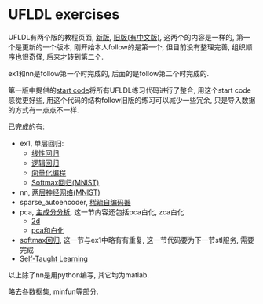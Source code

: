 UFLDL exercises
===============

UFLDL有两个版的教程页面, [新版](http://ufldl.stanford.edu/tutorial/), [旧版(有中文版)](http://ufldl.stanford.edu/wiki/index.php/UFLDL_Tutorial), 这两个的内容是一样的, 第一个是更新的一个版本, 刚开始本人follow的是第一个, 但目前没有整理完善, 组织顺序也很奇怪, 后来才转到第二个.

ex1和nn是follow第一个时完成的, 后面的是follow第二个时完成的.

第一版中提供的[start code](http://ufldl.stanford.edu/tutorial/StarterCode)将所有UFLDL练习代码进行了整合, 用这个start code感觉更好些, 用这个代码的结构follow旧版的练习可以减少一些冗余, 只是导入数据的方式有一点点不一样.

已完成的有:

+ ex1, 单层回归:
	+ [线性回归](http://ufldl.stanford.edu/tutorial/supervised/LinearRegression/)
	+ [逻辑回归](http://ufldl.stanford.edu/tutorial/supervised/LogisticRegression/)
	+ [向量化编程](http://ufldl.stanford.edu/tutorial/supervised/Vectorization/)
	+ [Softmax回归(MNIST)](http://ufldl.stanford.edu/tutorial/supervised/SoftmaxRegression/)
+ nn, [两层神经网络(MNIST)](http://ufldl.stanford.edu/tutorial/supervised/ExerciseSupervisedNeuralNetwork/)
+ sparse_autoencoder, [稀疏自编码器](http://ufldl.stanford.edu/wiki/index.php/Exercise:Sparse_Autoencoder)
+ pca, [主成分分析](http://ufldl.stanford.edu/wiki/index.php/Implementing_PCA/Whitening), 这一节内容还包括pca白化, zca白化
	+ [2d](http://ufldl.stanford.edu/wiki/index.php/Exercise:PCA_in_2D)
	+ [pca和白化](http://ufldl.stanford.edu/wiki/index.php/Exercise:PCA_and_Whitening)
+ [softmax回归](http://ufldl.stanford.edu/wiki/index.php/Exercise:Softmax_Regression), 这一节与ex1中略有有重复, 这一节代码要为下一节stl服务, 需要完成
+ [Self-Taught Learning](http://ufldl.stanford.edu/wiki/index.php/Exercise:Self-Taught_Learning)

以上除了nn是用python编写, 其它均为matlab.

略去各数据集, minfun等部分.